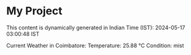 # My Project

This content is dynamically generated in Indian Time (IST): 2024-05-17 03:00:48 IST


Current Weather in Coimbatore:
Temperature: 25.88 °C
Condition: mist
